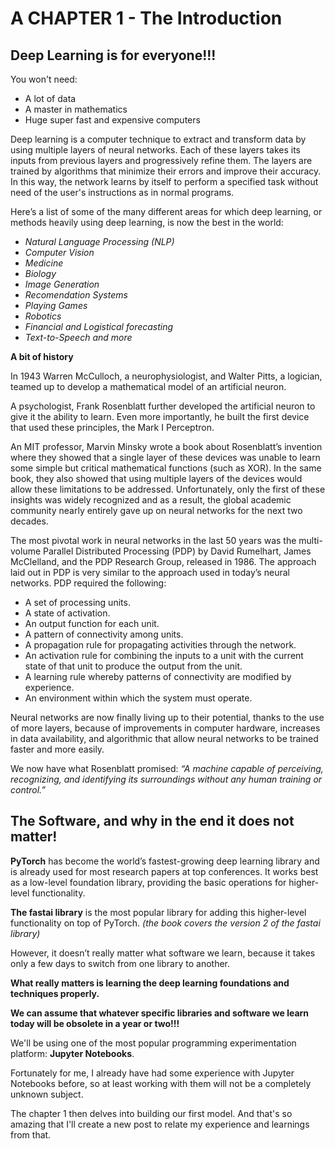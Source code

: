 # A CHAPTER 1 - The Introduction

## Deep Learning is for everyone!!!

You won't need:
- A lot of data
- A master in mathematics
- Huge super fast and expensive computers

Deep learning is a computer technique to extract and transform data by using multiple layers of neural networks. 
Each of these layers takes its inputs from previous layers and progressively refine them.
The layers are trained by algorithms that minimize their errors and improve their accuracy. 
In this way, the network learns by itself to perform a specified task without need of the user's instructions as in normal programs.

Here’s a list of some of the many different areas for which deep learning, or methods heavily using deep learning, is now the best in the world:
- *Natural Language Processing (NLP)*
- *Computer Vision*
- *Medicine*
- *Biology*
- *Image Generation*
- *Recomendation Systems*
- *Playing Games*
- *Robotics*
- *Financial and Logistical forecasting*
- *Text-to-Speech and more*

**A bit of history**

In 1943 Warren McCulloch, a neurophysiologist, and Walter Pitts, a logician, teamed up to develop a mathematical model of an artificial neuron.

A psychologist, Frank Rosenblatt further developed the artificial neuron to give it the ability to learn. 
Even more importantly, he built the first device that used these principles, the Mark I Perceptron.

An MIT professor, Marvin Minsky wrote a book about Rosenblatt’s invention where they showed that a single layer of these devices was unable to learn
some simple but critical mathematical functions (such as XOR). 
In the same book, they also showed that using multiple layers of the devices would allow these limitations to be addressed. 
Unfortunately, only the first of these insights was widely recognized and as a result, the global academic community nearly entirely gave up on neural networks 
for the next two decades.

The most pivotal work in neural networks in the last 50 years was the multi-volume Parallel Distributed Processing (PDP) by David Rumelhart, 
James McClelland, and the PDP Research Group, released in 1986.
The approach laid out in PDP is very similar to the approach used in today’s neural networks.
PDP required the following: 
- A set of processing units.
- A state of activation.
- An output function for each unit.
- A pattern of connectivity among units.
- A propagation rule for propagating activities through the network.
- An activation rule for combining the inputs to a unit with the current state of that unit to produce the output from the unit.
- A learning rule whereby patterns of connectivity are modified by experience.
- An environment within which the system must operate.

Neural networks are now finally living up to their potential, thanks to the use of more layers, because of improvements in computer hardware, 
increases in data availability, and algorithmic that allow neural networks to be trained faster and more easily. 

We now have what Rosenblatt promised: 
*“A machine capable of perceiving, recognizing, and identifying its surroundings without any human training or control.”*

## The Software, and why in the end it does not matter! ##

**PyTorch** has become the world’s fastest-growing deep learning library and is already used for most research papers at top conferences.
It works best as a low-level foundation library, providing the basic operations for higher-level functionality.

**The fastai library** is the most popular library for adding this higher-level functionality on top of PyTorch.
*(the book covers the version 2 of the fastai library)* 

However, it doesn’t really matter what software we learn, because it takes only a few days to switch from one library to another.

**What really matters is learning the deep learning foundations and techniques properly.**

**We can assume that whatever specific libraries and software we learn today will be obsolete in a year or two!!!**

We'll be using one of the most popular programming experimentation platform: **Jupyter Notebooks**.

Fortunately for me, I already have had some experience with Jupyter Notebooks before, so at least working with them will not be a completely unknown subject.

The chapter 1 then delves into building our first model. And that's so amazing that I'll create a new post to relate my experience and learnings from that.


